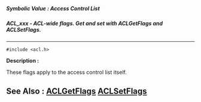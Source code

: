 ##### Symbolic Value : Access Control List
##### ACL_xxx - ACL-wide flags.  Get and set with ACLGetFlags and ACLSetFlags.
---
```
#include <acl.h>
```
**Description :**

These flags apply to the access control list itself.

**See Also :**
[ACLGetFlags](/reference/Func/ACLGetFlags)
[ACLSetFlags](/reference/Func/ACLSetFlags)
---
